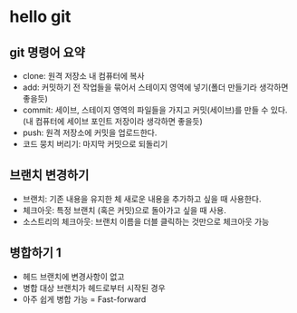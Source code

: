 # hello git
## git 명령어 요약
- clone: 원격 저장소 내 컴퓨터에 복사
- add: 커밋하기 전 작업들을 묶어서 스테이지 영역에 넣기(폴더 만들기라 생각하면 좋을듯)
- commit: 세이브, 스테이지 영역의 파일들을 가지고 커밋(세이브)를 만들 수 있다.(내 컴퓨터에 세이브 포인트 저장이라 생각하면 좋을듯)
- push: 원격 저장소에 커밋을 업로드한다.
- 코드 뭉치 버리기: 마지막 커밋으로 되돌리기

## 브랜치 변경하기
- 브랜치: 기존 내용을 유지한 체 새로운 내용을 추가하고 싶을 때 사용한다.
- 체크아웃: 특정 브랜치 (혹은 커밋)으로 돌아가고 싶을 때 사용.
- 소스트리의 체크아웃: 브랜치 이름을 더블 클릭하는 것만으로 체크아웃 가능

## 병합하기 1
- 헤드 브랜치에 변경사항이 없고
- 병합 대상 브랜치가 헤드로부터 시작된 경우
- 아주 쉽게 병합 가능 = Fast-forward